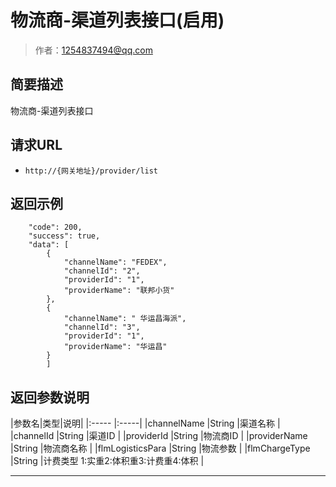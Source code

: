 # 物流商-渠道列表接口(启用)

> 作者：1254837494@qq.com

## 简要描述

物流商-渠道列表接口

## 请求URL
- `http://{网关地址}/provider/list`


## 返回示例 

``` 
    "code": 200,
    "success": true,
    "data": [
        {
            "channelName": "FEDEX",
            "channelId": "2",
			"providerId": "1",
            "providerName": "联邦小货"
        },
        {
            "channelName": " 华运昌海派",
            "channelId": "3",
			"providerId": "1",
            "providerName": "华运昌"
        }
		]
```

## 返回参数说明 

|参数名|类型|说明|
|:-----  |:-----|
|channelName |String   |渠道名称 |
|channelId |String   |渠道ID |
|providerId |String   |物流商ID |
|providerName |String   |物流商名称 |
|flmLogisticsPara |String   |物流参数 |
|flmChargeType |String   |计费类型 1:实重2:体积重3:计费重4:体积 |


----------------------------------------------------------------------------------------------------